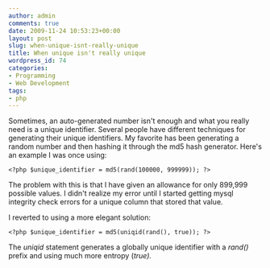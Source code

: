 ```yaml
---
author: admin
comments: true
date: 2009-11-24 10:53:23+00:00
layout: post
slug: when-unique-isnt-really-unique
title: When unique isn't really unique
wordpress_id: 74
categories:
- Programming
- Web Development
tags:
- php
---
```


Sometimes, an auto-generated number isn't enough and what you really need is a unique identifier. Several people have different techniques for generating their unique identifiers. My favorite has been generating a random number and then hashing it through the md5 hash generator. Here's an example I was once using:

    
    <?php $unique_identifier = md5(rand(100000, 999999)); ?>


The problem with this is that I have given an allowance for only 899,999 possible values. I didn't realize my error until I started getting mysql integrity check errors for a unique column that stored that value.

I reverted to using a more elegant solution:

    
    <?php $unique_identifier = md5(uniqid(rand(), true)); ?>


The _uniqid_ statement generates a globally unique identifier with a _rand()_ prefix and using much more entropy (_true)._
